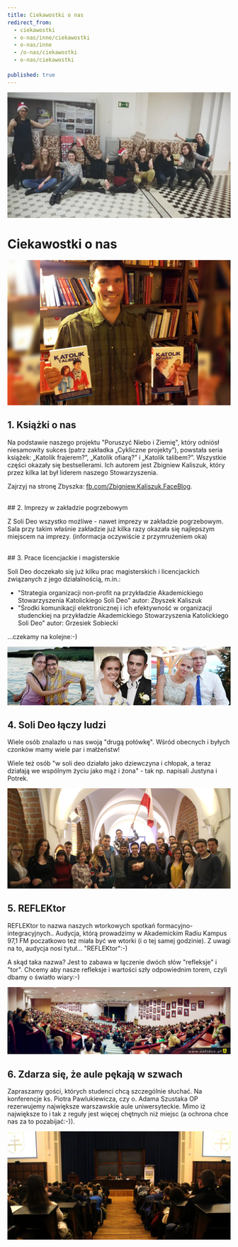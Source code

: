 ```yaml
---
title: Ciekawostki o nas
redirect_from: 
  - ciekawostki
  - o-nas/inne/ciekawostki
  - o-nas/inne
  - /o-nas/ciekawostki
  - o-nas/ciekawostki

published: true
---
```



![Szlachetna Paczka 2015 fot. Agata Kałamucka](/assets/o-nas/ciekawostki/solideo-paczki.jpg)
# Ciekawostki o nas




![Zbigniew Kaliszuk ze swoimi książkami, fot. Civitas Christiana](/assets/o-nas/ciekawostki/zbigniew-kaliszuk.jpg)
## 1. Książki o nas

Na podstawie naszego projektu "Poruszyć Niebo i Ziemię", który odniósł niesamowity sukces (patrz zakładka „Cykliczne projekty”), powstała seria książek: „Katolik frajerem?”, „Katolik ofiarą?” i „Katolik talibem?”. Wszystkie części okazały się bestsellerami. Ich autorem jest Zbigniew Kaliszuk, który przez kilka lat był liderem naszego Stowarzyszenia.

Zajrzyj na stronę Zbyszka: [fb.com/Zbigniew.Kaliszuk.FaceBlog](https://fb.com/Zbigniew.Kaliszuk.FaceBlog/).
 

  
<br />
## 2. Imprezy w zakładzie pogrzebowym

Z Soli Deo wszystko możliwe - nawet imprezy w zakładzie pogrzebowym. Sala przy takim właśnie zakładzie już kilka razy okazała się najlepszym miejscem na imprezy.
(informacja oczywiście z przymrużeniem oka)


 
<br />
## 3. Prace licencjackie i magisterskie

Soli Deo doczekało się już kilku prac magisterskich i licencjackich związanych z jego działalnością, m.in.:
- "Strategia organizacji non-profit na przykładzie Akademickiego Stowarzyszenia Katolickiego Soli Deo" autor: Zbyszek Kaliszuk
- "Środki komunikacji elektronicznej i ich efektywność w organizacji studenckiej na przykładzie Akademickiego Stowarzyszenia Katolickiego Soli Deo" autor: Grzesiek Sobiecki

…czekamy na kolejne:-)





![Małżeństwa w Soli Deo](/assets/o-nas/ciekawostki/malzenstwa-solideo.jpg)
## 4. Soli Deo łączy ludzi

Wiele osób znalazło u nas swoją "drugą połówkę". Wśród obecnych i byłych czonków mamy wiele par i małżeństw!

Wiele też osób "w soli deo działało jako dziewczyna i chłopak, a teraz działają we wspólnym życiu jako mąż i żona" - tak np. napisali Justyna i Potrek. 





 
![Reflektor Patriotyczny](/assets/o-nas/ciekawostki/reflektor-patriotyczny.jpg)
## 5. REFLEKtor

REFLEKtor to nazwa naszych wtorkowych spotkań formacyjno-integracyjnych.. Audycja, którą prowadzimy w Akademickim Radiu Kampus 97,1 FM poczatkowo też miała być we wtorki (i o tej samej godzinie). Z uwagi na to, audycja nosi tytuł... "REFLEKtor":-)

A skąd taka nazwa? Jest to zabawa w łączenie dwóch słów "refleksje" i "tor". Chcemy aby nasze refleksje i wartości szły odpowiednim torem, czyli dbamy o światło wiary:-)




 
![Duże zainteresowanie konferencjami Soli Deo](/assets/o-nas/ciekawostki/solideo-wum.jpg)
## 6. Zdarza się, że aule pękają w szwach

Zapraszamy gości, których studenci chcą szczególnie słuchać. Na konferencje ks. Piotra Pawlukiewicza, czy o. Adama Szustaka OP rezerwujemy największe warszawskie aule uniwersyteckie. Mimo iż największe to i tak z reguły jest więcej chętnych niż miejsc (a ochrona chce nas za to pozabijać:-)).

!["Miłosne porachunki, czyli o co warto walczyć w związku?" - Dariusz Kowalski, 30 XI 2016](/assets/o-nas/ciekawostki/dariusz-kowalski-porachunki-2.jpg)